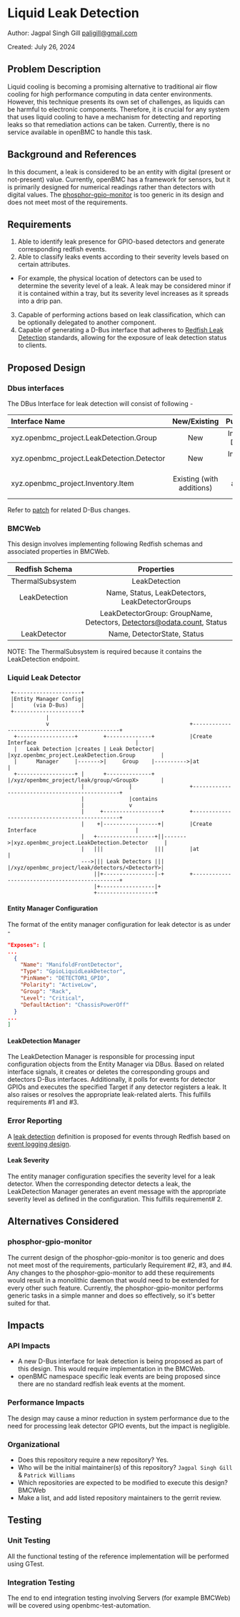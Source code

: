 # Liquid Leak Detection

Author: Jagpal Singh Gill <paligill@gmail.com>

Created: July 26, 2024

## Problem Description

Liquid cooling is becoming a promising alternative to traditional air flow
cooling for high performance computing in data center environments. However,
this technique presents its own set of challenges, as liquids can be harmful to
electronic components. Therefore, it is crucial for any system that uses liquid
cooling to have a mechanism for detecting and reporting leaks so that
remediation actions can be taken. Currently, there is no service available in
openBMC to handle this task.

## Background and References

In this document, a leak is considered to be an entity with digital (present or
not-present) value. Currently, openBMC has a framework for sensors, but it is
primarily designed for numerical readings rather than detectors with digital
values. The
[phosphor-gpio-monitor](https://github.com/openbmc/phosphor-gpio-monitor) is too
generic in its design and does not meet most of the requirements.

## Requirements

1. Able to identify leak presence for GPIO-based detectors and generate
   corresponding redfish events.
2. Able to classify leaks events according to their severity levels based on
   certain attributes.

- For example, the physical location of detectors can be used to determine the
  severity level of a leak. A leak may be considered minor if it is contained
  within a tray, but its severity level increases as it spreads into a drip pan.

3. Capable of performing actions based on leak classification, which can be
   optionally delegated to another component.
4. Capable of generating a D-Bus interface that adheres to
   [Redfish Leak Detection](https://redfish.dmtf.org/schemas/v1/LeakDetection.v1_0_1.json)
   standards, allowing for the exposure of leak detection status to clients.

## Proposed Design

### Dbus interfaces

The DBus Interface for leak detection will consist of following -

| Interface Name                             |       New/Existing        |               Purpose/Updates               |
| :----------------------------------------- | :-----------------------: | :-----------------------------------------: |
| xyz.openbmc_project.LeakDetection.Group    |            New            |       Implements Leak Detector Group        |
| xyz.openbmc_project.LeakDetection.Detector |            New            |          Implements Leak Detector           |
| xyz.openbmc_project.Inventory.Item         | Existing (with additions) | Add inventory associations to Leak Detector |

Refer to
[patch](https://gerrit.openbmc.org/c/openbmc/phosphor-dbus-interfaces/+/73151)
for related D-Bus changes.

### BMCWeb

This design involves implementing following Redfish schemas and associated
properties in BMCWeb.

|  Redfish Schema  |                               Properties                               |
| :--------------: | :--------------------------------------------------------------------: |
| ThermalSubsystem |                             LeakDetection                              |
|  LeakDetection   |            Name, Status, LeakDetectors, LeakDetectorGroups             |
|                  | LeakDetectorGroup: GroupName, Detectors, Detectors@odata.count, Status |
|   LeakDetector   |                      Name, DetectorState, Status                       |

NOTE: The ThermalSubsystem is required because it contains the LeakDetection
endpoint.

### Liquid Leak Detector

```
 +---------------------+
 |Entity Manager Config|
 |      (via D-Bus)    |
 +---------------------+
            |
            v                                            +-----------------------------------------------+
  +------------------+        +--------------+           |Create Interface                               |
  |   Leak Detection |creates | Leak Detector|           |xyz.openbmc_project.LeakDetection.Group        |
  |      Manager     |------->|     Group    |---------->|at                                             |
  +------------------+ |      +--------------+           |/xyz/openbmc_project/leak/group/<GroupX>       |
                       |              |                  +-----------------------------------------------+
                       |              |contains
                       |              v
                       |     +------------------+        +-----------------------------------------------+
                       |    +|-----------------+|        |Create Interface                               |
                       |   +------------------+||------->|xyz.openbmc_project.LeakDetection.Detector     |
                       |   |||                |||        |at                                             |
                       --->||| Leak Detectors |||        |/xyz/openbmc_project/leak/detectors/<DetectorY>|
                           ||+----------------|-+        +-----------------------------------------------+
                           |+-----------------|+
                           +------------------+
```

#### Entity Manager Configuration

The format of the entity manager configuration for leak detector is as under -

```json
"Exposes": [
...
  {
    "Name": "ManifoldFrontDetector",
    "Type": "GpioLiquidLeakDetector",
    "PinName": "DETECTOR1_GPIO",
    "Polarity": "ActiveLow",
    "Group": "Rack",
    "Level": "Critical",
    "DefaultAction": "ChassisPowerOff"
  }
...
]
```

#### LeakDetection Manager

The LeakDetection Manager is responsible for processing input configuration
objects from the Entity Manager via DBus. Based on related interface signals, it
creates or deletes the corresponding groups and detectors D-Bus interfaces.
Additionally, it polls for events for detector GPIOs and executes the specified
Target if any detector registers a leak. It also raises or resolves the
appropriate leak-related alerts. This fulfills requirements #1 and #3.

### Error Reporting

A
[leak detection](https://gerrit.openbmc.org/c/openbmc/phosphor-dbus-interfaces/+/73707)
definition is proposed for events through Redfish based on
[event logging design](https://github.com/openbmc/docs/blob/master/designs/event-logging.md).

#### Leak Severity

The entity manager configuration specifies the severity level for a leak
detector. When the corresponding detector detects a leak, the LeakDetection
Manager generates an event message with the appropriate severity level as
defined in the configuration. This fulfills requirement# 2.

## Alternatives Considered

### phosphor-gpio-monitor

The current design of the phosphor-gpio-monitor is too generic and does not meet
most of the requirements, particularly Requirement #2, #3, and #4. Any changes
to the phosphor-gpio-monitor to add these requirements would result in a
monolithic daemon that would need to be extended for every other such feature.
Currently, the phosphor-gpio-monitor performs generic tasks in a simple manner
and does so effectively, so it's better suited for that.

## Impacts

### API Impacts

- A new D-Bus interface for leak detection is being proposed as part of this
  design. This would require implementation in the BMCWeb.
- openBMC namespace specific leak events are being proposed since there are no
  standard redfish leak events at the moment.

### Performance Impacts

The design may cause a minor reduction in system performance due to the need for
processing leak detector GPIO events, but the impact is negligible.

### Organizational

- Does this repository require a new repository? Yes.
- Who will be the initial maintainer(s) of this repository? `Jagpal Singh Gill`
  & `Patrick Williams`
- Which repositories are expected to be modified to execute this design? BMCWeb
- Make a list, and add listed repository maintainers to the gerrit review.

## Testing

### Unit Testing

All the functional testing of the reference implementation will be performed
using GTest.

### Integration Testing

The end to end integration testing involving Servers (for example BMCWeb) will
be covered using openbmc-test-automation.
